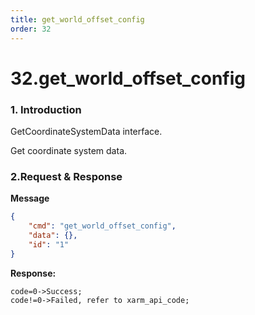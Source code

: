 ```yaml
---
title: get_world_offset_config
order: 32
---
```

# 32.get\_world\_offset\_config

### 1. Introduction

GetCoordinateSystemData interface.

Get coordinate system data.
 


###  2.Request & Response

**Message**




```json
{
    "cmd": "get_world_offset_config",
    "data": {},
    "id": "1"
}
```     



**Response:**     



```
code=0->Success;
code!=0->Failed, refer to xarm_api_code;
```


